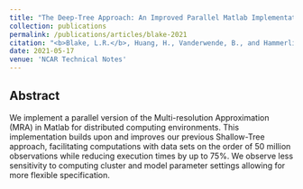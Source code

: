 ```yaml
---
title: "The Deep-Tree Approach: An Improved Parallel Matlab Implementation of the Multi-resolution Approximation for Massive Spatial Data on High-Performance Computing Systems"
collection: publications
permalink: /publications/articles/blake-2021
citation: "<b>Blake, L.R.</b>, Huang, H., Vanderwende, B., and Hammerling, D.M.: <i>&quot;The Deep-Tree Approach: An Improved Parallel Matlab Implementation of the Multi-resolution Approximation for Massive Spatial Data on High-Performance Computing Systems&quot;</i>, NCAR Technical Note NCAR/TN-565+STR, DOI: <a href='http://dx.doi.org/10.5065/pzzt-wj18'>10.5065/pzzt-wj18</a>, 2021."
date: 2021-05-17
venue: 'NCAR Technical Notes'
---
```


## Abstract
We implement a parallel version of the Multi-resolution Approximation (MRA) in Matlab for distributed computing environments. This implementation builds upon and improves our previous Shallow-Tree approach, facilitating computations with data sets on the order of 50 million observations while reducing execution times by up to 75%. We observe less sensitivity to computing cluster and model parameter settings allowing for more flexible specification.
